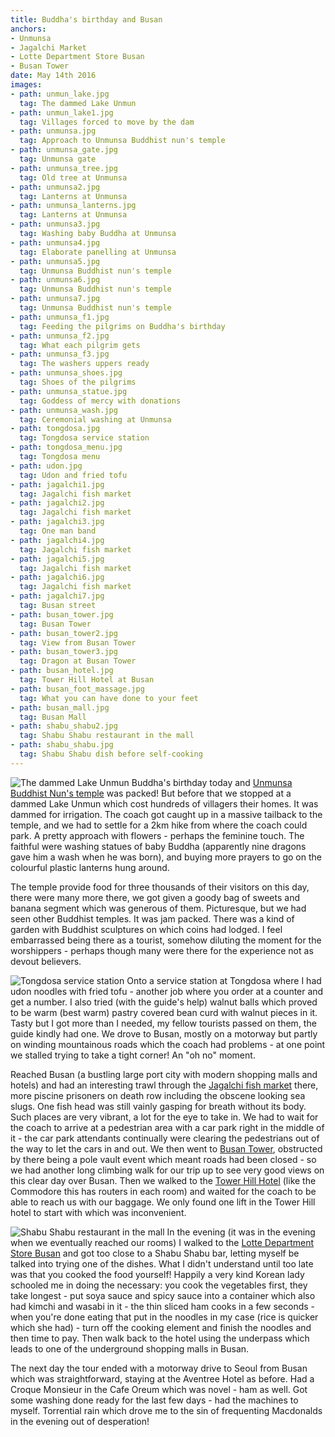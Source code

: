 ```yaml
---
title: Buddha's birthday and Busan
anchors:
- Unmunsa
- Jagalchi Market
- Lotte Department Store Busan
- Busan Tower
date: May 14th 2016
images:
- path: unmun_lake.jpg
  tag: The dammed Lake Unmun
- path: unmun_lake1.jpg
  tag: Villages forced to move by the dam
- path: unmunsa.jpg
  tag: Approach to Unmunsa Buddhist nun's temple
- path: unmunsa_gate.jpg
  tag: Unmunsa gate
- path: unmunsa_tree.jpg
  tag: Old tree at Unmunsa
- path: unmunsa2.jpg
  tag: Lanterns at Unmunsa
- path: unmunsa_lanterns.jpg
  tag: Lanterns at Unmunsa
- path: unmunsa3.jpg
  tag: Washing baby Buddha at Unmunsa
- path: unmunsa4.jpg
  tag: Elaborate panelling at Unmunsa
- path: unmunsa5.jpg
  tag: Unmunsa Buddhist nun's temple
- path: unmunsa6.jpg
  tag: Unmunsa Buddhist nun's temple
- path: unmunsa7.jpg
  tag: Unmunsa Buddhist nun's temple
- path: unmunsa_f1.jpg
  tag: Feeding the pilgrims on Buddha's birthday
- path: unmunsa_f2.jpg
  tag: What each pilgrim gets
- path: unmunsa_f3.jpg
  tag: The washers uppers ready
- path: unmunsa_shoes.jpg
  tag: Shoes of the pilgrims
- path: unmunsa_statue.jpg
  tag: Goddess of mercy with donations
- path: unmunsa_wash.jpg
  tag: Ceremonial washing at Unmunsa
- path: tongdosa.jpg
  tag: Tongdosa service station
- path: tongdosa_menu.jpg
  tag: Tongdosa menu
- path: udon.jpg
  tag: Udon and fried tofu
- path: jagalchi1.jpg
  tag: Jagalchi fish market
- path: jagalchi2.jpg
  tag: Jagalchi fish market
- path: jagalchi3.jpg
  tag: One man band
- path: jagalchi4.jpg
  tag: Jagalchi fish market
- path: jagalchi5.jpg
  tag: Jagalchi fish market
- path: jagalchi6.jpg
  tag: Jagalchi fish market
- path: jagalchi7.jpg
  tag: Busan street
- path: busan_tower.jpg
  tag: Busan Tower
- path: busan_tower2.jpg
  tag: View from Busan Tower
- path: busan_tower3.jpg
  tag: Dragon at Busan Tower
- path: busan_hotel.jpg
  tag: Tower Hill Hotel at Busan
- path: busan_foot_massage.jpg
  tag: What you can have done to your feet
- path: busan_mall.jpg
  tag: Busan Mall
- path: shabu_shabu2.jpg
  tag: Shabu Shabu restaurant in the mall
- path: shabu_shabu.jpg
  tag: Shabu Shabu dish before self-cooking
---
```

![The dammed Lake Unmun](unmun_lake.jpg)
Buddha's birthday today and [Unmunsa Buddhist Nun's temple](http://www.unmunsa.or.kr/) was packed! But before that we
stopped at a dammed Lake Unmun which cost hundreds of villagers their homes. It was dammed for
irrigation. The coach got caught up in a massive tailback to the temple, and we had to
settle for a 2km hike from where the coach could park. A pretty approach with
flowers - perhaps the feminine touch. The faithful were washing statues of baby
Buddha (apparently nine dragons gave him a wash when he was born), and buying more
prayers to go on the colourful plastic lanterns hung around.

The temple provide food for three thousands of their visitors on this day, there were
many more there, we got given a goody bag of sweets and banana segment which was generous of
them. Picturesque, but we had seen other Buddhist temples. It was jam packed. There was a
kind of garden with Buddhist sculptures on which coins had lodged. I feel embarrassed being
there as a tourist, somehow diluting the moment for the worshippers - perhaps though many
were there for the experience not as devout believers.

![Tongdosa service station](tongdosa.jpg)
Onto a service station at Tongdosa where I had udon noodles with fried tofu - another job
where you order at a counter and get a number. I also tried (with the guide's help)
walnut balls which proved to be warm (best warm) pastry covered bean curd with walnut
pieces in it. Tasty but I got more than I needed, my fellow tourists passed on them, the
guide kindly had one. We drove to Busan, mostly on a motorway but partly on winding
mountainous roads which the coach had problems - at one point we stalled trying to take a
tight corner! An "oh no" moment.

Reached Busan (a bustling large port city with modern shopping malls and hotels) and
had an interesting trawl through the
[Jagalchi fish market](http://english.visitkorea.or.kr/enu/SHP/SH_EN_7_2.jsp?cid=2382544) there,
more piscine prisoners on death
row including the obscene looking sea slugs. One fish head was still vainly gasping for
breath without its body. Such places are very vibrant, a lot for the eye to take in.
We had to wait for the coach to arrive at a pedestrian area with a car park right in
the middle of it - the car park attendants continually were clearing the pedestrians
out of the way to let the cars in and out. We then went to
[Busan Tower](http://english.visitkorea.or.kr/enu/ATR/SI_EN_3_1_1_1.jsp?cid=1475231),
obstructed by there being a pole vault event which meant roads had been closed -
so we had another long climbing walk for our trip up to see very good views on this
clear day over Busan. Then we walked to the
[Tower Hill Hotel](https://www.towerhill.co.kr/en-gb) (like the Commodore this has
routers in each room) and waited for the coach to be able to reach us with our
baggage. We only found one lift in the Tower Hill hotel to start with which was inconvenient.

![Shabu Shabu restaurant in the mall](shabu_shabu2.jpg)
In the evening (it was in the evening when we eventually reached our rooms) I walked to the
[Lotte Department Store Busan](http://english.visitkorea.or.kr/enu/SHP/SH_EN_7_2.jsp?cid=273787) and
got too close to a Shabu Shabu bar, letting myself be talked into trying one of the
dishes. What I didn't understand until too late was that you cooked the food yourself!
Happily a very kind Korean lady schooled me in doing the necessary: you cook the
vegetables first, they take longest - put soya sauce and spicy sauce into a container
which also had kimchi and wasabi in it - the thin sliced ham cooks in a few seconds -
when you're done eating that put in the noodles in my case (rice is quicker which
she had) - turn off the cooking element and finish the noodles and then time to pay.
Then walk back to the hotel using the underpass which leads to one of the underground
shopping malls in Busan.

The next day the tour ended with a motorway drive to Seoul from Busan which was straightforward,
staying at the Aventree Hotel as before.
Had a Croque Monsieur in the Cafe Oreum which was novel - ham as well. Got some washing done
ready for the last few days - had the machines to myself. Torrential rain which drove me to
the sin of frequenting Macdonalds in the evening out of desperation!
